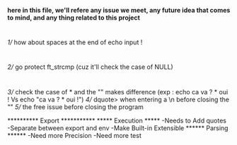 **here in this file, we'll refere any issue we meet, any future idea that comes to mind, and any thing related to this project**
#
*1/* how about spaces at the end of echo input !
#
*2/* go protect ft_strcmp (cuz it'll check the case of NULL)
#
*3/* check the case of * and the "" makes difference 
    (exp : echo ca va ? * oui ! Vs  echo "ca va ? * oui !")
*4/* dquote> when entering a \n before closing the ""
*5/* the free issue before closing the program


********** Export ***********
    ***** Execution *****
-Needs to Add quotes
-Separate between export and env
-Make Built-in Extensible
    ****** Parsing ******
-Need more Precision
-Need more test



